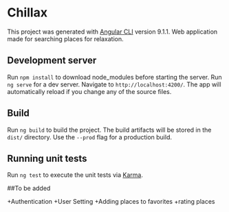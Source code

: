 # Chillax

This project was generated with [Angular CLI](https://github.com/angular/angular-cli) version 9.1.1.
Web application made for searching places for relaxation.

## Development server
Run `npm install` to download node_modules before starting the server.
Run `ng serve` for a dev server. Navigate to `http://localhost:4200/`. The app will automatically reload if you change any of the source files.


## Build

Run `ng build` to build the project. The build artifacts will be stored in the `dist/` directory. Use the `--prod` flag for a production build.

## Running unit tests

Run `ng test` to execute the unit tests via [Karma](https://karma-runner.github.io).

##To be added

+Authentication
+User Setting
+Adding places to favorites
+rating places


